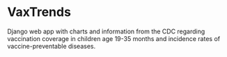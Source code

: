 # VaxTrends
Django web app with charts and information from the CDC regarding vaccination coverage in children age 19-35 months and incidence rates of vaccine-preventable diseases.
